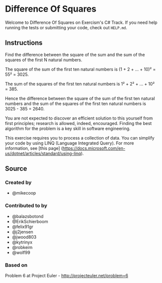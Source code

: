 # Difference Of Squares

Welcome to Difference Of Squares on Exercism's C# Track.
If you need help running the tests or submitting your code, check out `HELP.md`.

## Instructions

Find the difference between the square of the sum and the sum of the squares of the first N natural numbers.

The square of the sum of the first ten natural numbers is
(1 + 2 + ... + 10)² = 55² = 3025.

The sum of the squares of the first ten natural numbers is
1² + 2² + ... + 10² = 385.

Hence the difference between the square of the sum of the first
ten natural numbers and the sum of the squares of the first ten
natural numbers is 3025 - 385 = 2640.

You are not expected to discover an efficient solution to this yourself from
first principles; research is allowed, indeed, encouraged. Finding the best
algorithm for the problem is a key skill in software engineering.

This exercise requires you to process a collection of data. You can simplify your code by using LINQ (Language Integrated Query).
For more information, see [this page]
(https://docs.microsoft.com/en-us/dotnet/articles/standard/using-linq).

## Source

### Created by

- @mikecoop

### Contributed to by

- @balazsbotond
- @ErikSchierboom
- @felix91gr
- @j2jensen
- @jwood803
- @kytrinyx
- @robkeim
- @wolf99

### Based on

Problem 6 at Project Euler - http://projecteuler.net/problem=6